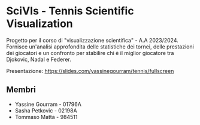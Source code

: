 # SciVIs - Tennis Scientific Visualization

Progetto per il corso di "visualizzazione scientifica" - A.A 2023/2024. Fornisce un'analisi approfondita delle statistiche dei tornei, delle prestazioni dei giocatori e un confronto per stabilire chi è il miglior giocatore tra Djokovic, Nadal e Federer.

Presentazione: https://slides.com/yassinegourram/tennis/fullscreen

## Membri

- Yassine Gourram - 01796A
- Sasha Petkovic - 02198A
- Tommaso Matta - 984511

